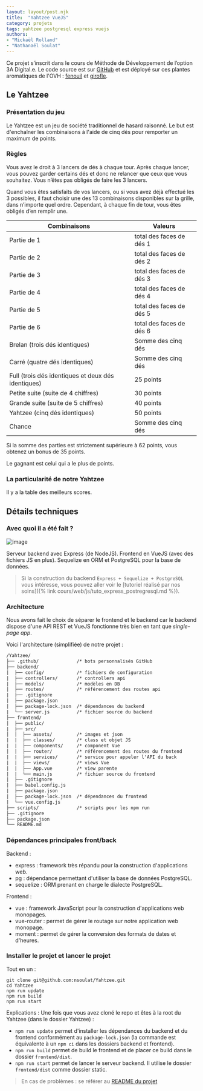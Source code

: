 ```yaml
---
layout: layout/post.njk 
title:  "Yahtzee VueJS"
category: projets
tags: yahtzee postgresql express vuejs
authors:
- "Mickaël Rolland"
- "Nathanaël Soulat"
---
```


Ce projet s’inscrit dans le cours de Méthode de Développement de l’option 3A Digital.e. Le code source est sur [GitHub](https://github.com/nsoulat/Yahtzee) et est déployé sur ces plantes aromatiques de l'OVH : [fenouil](http://node.fenouil.ovh1.ec-m.fr/) et [girofle](http://node.girofle.ovh1.ec-m.fr/).

## Le Yahtzee

### Présentation du jeu

Le Yahtzee est un jeu de société traditionnel de hasard raisonné. 
Le but est d'enchaîner les combinaisons à l'aide de cinq dés pour remporter un maximum de points.

### Règles

Vous avez le droit à 3 lancers de dés à chaque tour. Après chaque lancer, vous pouvez garder certains dés et donc ne relancer que ceux que vous souhaitez. Vous n’êtes pas obligés de faire les 3 lancers.

Quand vous êtes satisfaits de vos lancers, ou si vous avez déjà effectué les 3 possibles, il faut choisir une des 13 combinaisons disponibles sur la grille, dans n’importe quel ordre. 
Cependant, à chaque fin de tour, vous êtes obligés d’en remplir une.

| Combinaisons   | Valeurs |
|---------|-------|
| Partie de 1 | total des faces de dés 1 |
| Partie de 2 | total des faces de dés 2 |
| Partie de 3 | total des faces de dés 3 |
| Partie de 4 | total des faces de dés 4 |
| Partie de 5 | total des faces de dés 5 |
| Partie de 6 | total des faces de dés 6 |
| Brelan (trois dés identiques) | Somme des cinq dés |
| Carré (quatre dés identiques) | Somme des cinq dés |
| Full (trois dés identiques et deux dés identiques) | 25 points |
| Petite suite (suite de 4 chiffres) | 30 points |
| Grande suite (suite de 5 chiffres) | 40 points |
| Yahtzee (cinq dés identiques) | 50 points |
| Chance | Somme des cinq dés |

Si la somme des parties est strictement supérieure à 62 points, vous obtenez un bonus de 35 points.

Le gagnant est celui qui a le plus de points.

### La particularité de notre Yahtzee

Il y a la table des meilleurs scores.

## Détails techniques

### Avec quoi il a été fait ?

![image](https://user-images.githubusercontent.com/75546258/139152006-0c3b1778-7c31-41c3-ac3d-1047c3541ee3.png)

Serveur backend avec Express (de NodeJS).
Frontend en VueJS (avec des fichiers JS en plus).
Sequelize en ORM et PostgreSQL pour la base de données.

> Si la construction du backend `Express + Sequelize + PostgreSQL` vous intéresse, vous pouvez aller voir le [tutoriel réalisé par nos soins]({% link cours/web/js/tuto_express_postregresql.md %}).

### Architecture

Nous avons fait le choix de séparer le frontend et le backend car le backend dispose d'une API REST et VueJS fonctionne très bien en tant que *single-page app*.

Voici l'architecture (simplifiée) de notre projet :

~~~ txt
/Yahtzee/
├── .github/              /* bots personnalisés GitHub
├── backend/
|  ├── config/            /* fichiers de configuration
|  ├── controllers/       /* controllers api
|  ├── models/            /* modèles en DB
|  ├── routes/            /* référencement des routes api
|  ├── .gitignore
|  ├── package.json
|  ├── package-lock.json  /* dépendances du backend
|  └── server.js          /* fichier source du backend
├── frontend/
|  ├── public/
|  ├── src/
|  |  ├── assets/         /* images et json
|  |  ├── classes/        /* class et objet JS
|  |  ├── components/     /* component Vue
|  |  ├── router/         /* référencement des routes du frontend
|  |  ├── services/       /* service pour appeler l'API du back
|  |  ├── views/          /* views Vue
|  |  ├── App.vue         /* view parente
|  |  └── main.js         /* fichier source du frontend
|  ├── .gitignore
|  ├── babel.config.js
|  ├── package.json
|  ├── package-lock.json  /* dépendances du frontend
|  └── vue.config.js
├── scripts/              /* scripts pour les npm run
├── .gitignore
├── package.json
└── README.md
~~~

### Dépendances principales front/back

Backend :

- express : framework très répandu pour la construction d'applications web.
- pg : dépendance permettant d'utiliser la base de données PostgreSQL.
- sequelize : ORM prenant en charge le dialecte PostgreSQL.

Frontend :

- vue : framework JavaScript pour la construction d'applications web monopages.
- vue-router : permet de gérer le routage sur notre application web monopage.
- moment : permet de gérer la conversion des formats de dates et d'heures.

### Installer le projet et lancer le projet

Tout en un :

~~~ shell
git clone git@github.com:nsoulat/Yahtzee.git
cd Yahtzee
npm run update
npm run build
npm run start
~~~

Explications :
Une fois que vous avez cloné le repo et êtes à la root du Yahtzee (dans le dossier Yahtzee) :

- `npm run update` permet d'installer les dépendances du backend et du frontend conformément au `package-lock.json` (la commande est équivalente à un `npm ci` dans les dossiers backend et frontend).
- `npm run build` permet de build le frontend et de placer ce build dans le dossier `frontend/dist`.
- `npm run start` permet de lancer le serveur backend. Il utilise le dossier `frontend/dist` comme dossier static.

> En cas de problèmes : se référer au [README du projet](https://github.com/nsoulat/Yahtzee#readme)
